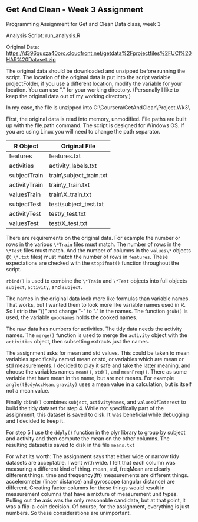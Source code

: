 ## Get And Clean - Week 3 Assignment
Programming Assignment for Get and Clean Data class, week 3

Analysis Script: run_analysis.R

Original Data: https://d396qusza40orc.cloudfront.net/getdata%2Fprojectfiles%2FUCI%20HAR%20Dataset.zip 

The original data should be downloaded and unzipped before running the script.
The location of the original data is put into the script variable projectFolder, if you
use a different location, modify the variable for your location. You can use "." for
your working directory. (Personally I like to keep the original data out of my working
directory.)

In my case, the file is unzipped into C:\\Coursera\\GetAndClean\\Project.Wk3\\

First, the original data is read into memory, unmodified. File paths are built up
with the file.path command. The script is designed for Windows OS. If you are
using Linux you will need to change the path separator.


R Object      | Original File
------------- | -------------
features      | features.txt
activities    | activity_labels.txt
subjectTrain  | train\\subject_train.txt
activityTrain | train\\y_train.txt
valuesTrain   | train\\X_train.txt
subjectTest   | test\\subject_test.txt
activityTest  | test\\y_test.txt
valuesTest    | test\\X_test.txt

There are requirements on the original data. For example the number or rows in the various `\*Train`
files must match. The number of rows in the `\*Test` files must match. And the number of columns in
the `values\*` objects (`X_\*.txt` files) must match the number of rows in `features`. These
expectations are checked with the `stopifnot()` function throughout the script.

`rbind()` is used to combine the `\*Train` and `\*Test` objects into full objects `subject`, `activity`,
and `subject`.

The names in the original data look more like formulas than variable names. That works, but I wanted
them to look more like variable names used in R. So I strip the "()" and change "-" to "." in the names.
The function `gsub()` is used, the variable `goodNames` holds the cooked names.

The raw data has numbers for activities. The tidy data needs the activity names. The `merge()` function is
used to merge the `activity` object with the `activities` object, then subsetting extracts just the names.

The assignment asks for mean and std values. This could be taken to mean variables specifically named
mean or std, or variables which are mean or std measurements. I decided to play it safe and take
the latter meaning, and choose the variables names `mean()`, `std()`, and `meanFreq()`. There as some
variable that have mean in the name, but are not means. For example `angle(tBodyAccMean,gravity)` uses
a mean value in a calculation, but is itself not a mean value.

Finally `cbind()` combines `subject`, `activityNames`, and `valuesOfInterest` to build the tidy dataset for
step 4. While not specifically part of the assignment, this dataset is saved to disk. It was beneficial
while debugging and I decided to keep it.

For step 5 I use the `ddply()` function in the plyr library to group by subject and activity and then compute
the mean on the other columns. The resulting dataset is saved to disk in the file `means.txt`


For what its worth: The assignment says that either wide or narrow tidy datasets are acceptable. I went with
wide. I felt that each column was measuring a different kind of thing. mean, std, freqMean are clearly different
things. time and frequency(fft) measurements are different things. accelerometer (linaer distance) and
gyroscope (angular distance) are different. Creating factor columns for these things would result in
measurement columns that have a mixture of measurement unit types. Pulling out the axis was the only
reasonable candidate, but at that point, it was a flip-a-coin decision. Of course, for the assignment,
everything is just numbers. So these considerations are unimportant.


